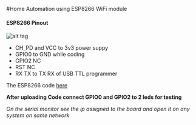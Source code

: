#Home Automation using ESP8266 WiFi module 

#### ESP8266 Pinout

![alt tag](http://kantsk1013.github.io/Automation/esp8266-pinout.png)

* CH_PD and VCC to 3v3 power suppy
* GPIO0 to GND while coding
* GPIO2 NC
* RST NC
* RX TX to TX RX of USB TTL programmer
        
The ESP8266 code [here](http://kantsk1013.github.io/Automation/esp.ino)


__After uploading Code connect GPIO0 and GPIO2 to 2 leds for testing__

_On the serial monitor see the ip assigned to the board and open it on any system on same network_
